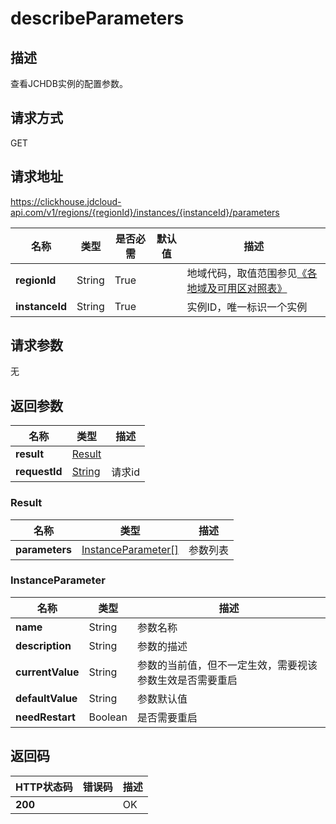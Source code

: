 # describeParameters


## 描述
查看JCHDB实例的配置参数。

## 请求方式
GET

## 请求地址
https://clickhouse.jdcloud-api.com/v1/regions/{regionId}/instances/{instanceId}/parameters

|名称|类型|是否必需|默认值|描述|
|---|---|---|---|---|
|**regionId**|String|True| |地域代码，取值范围参见[《各地域及可用区对照表》](../Enum-Definitions/Regions-AZ.md)|
|**instanceId**|String|True| |实例ID，唯一标识一个实例|

## 请求参数
无


## 返回参数
|名称|类型|描述|
|---|---|---|
|**result**|[Result](describeparameters#result)| |
|**requestId**|[String](describeparameters#result)|请求id|
### <div id="result">Result</div>
|名称|类型|描述|
|---|---|---|
|**parameters**|[InstanceParameter[]](describeparameters#instanceparameter)|参数列表|
### <div id="instanceparameter">InstanceParameter</div>
|名称|类型|描述|
|---|---|---|
|**name**|String|参数名称|
|**description**|String|参数的描述|
|**currentValue**|String|参数的当前值，但不一定生效，需要视该参数生效是否需要重启|
|**defaultValue**|String|参数默认值|
|**needRestart**|Boolean|是否需要重启|

## 返回码
|HTTP状态码|错误码|描述|
|---|---|---|
|**200**||OK|
